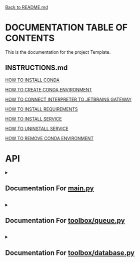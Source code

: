 [Back to README.md](/README.md)

# DOCUMENTATION TABLE OF CONTENTS #

This is the documentation for the project Template.

## INSTRUCTIONS.md ##

[HOW TO INSTALL CONDA](/docs/INSTRUCTIONS.md#how-to-install-conda)

[HOW TO CREATE CONDA ENVIRONMENT](/docs/INSTRUCTIONS.md#how-to-create-conda-environment)

[HOW TO CONNECT INTERPRETER TO JETBRAINS GATEWAY](/docs/INSTRUCTIONS.md#how-to-connect-interpreter-to-jetbrains-gateway)

[HOW TO INSTALL REQUIREMENTS](/docs/INSTRUCTIONS.md#how-to-install-requirements)

[HOW TO INSTALL SERVICE](/docs/INSTRUCTIONS.md#how-to-install-service)

[HOW TO UNINSTALL SERVICE](/docs/INSTRUCTIONS.md#how-to-uninstall-service)

[HOW TO REMOVE CONDA ENVIRONMENT](/docs/INSTRUCTIONS.md#how-to-remove-conda-environment)

# API #


<details>
<summary>

## Documentation For [main.py](/docs/MAIN.md)

</summary>


<details>
<summary>



### [class Test](/docs/MAIN.md#class-test) ###



</summary>

[class Test:](./../main.py#L4) 

Notes

```python
    This is a test class, it is used to test the documentation generator
```

Examples

```python
    test_contact = Test.Test_Contact("123-456-7890", 1234)
    test_object = Test("Bill", 20, test_contact)
    print(test_object)
```

References

```python
    No Links
```



</details>


<details>
<summary>



### [class Test.Test_Contact](/docs/MAIN.md#class-testtest_contact) ###



</summary>

[class Test_Contact:](./../main.py#L20) 

Notes

```python
        This is a test class, it is used to test the documentation generator
```

Examples

```python
        test_contact = Test.Test_Contact("123-456-7890", 1234)
        print(test_contact)
```

References

```python
        No Links
```



</details>


<details>
<summary>



### [function Test.Test_Contact.__init__](/docs/MAIN.md#function-testtest_contact__init__) ###



</summary>

[def __init__(self, phone: str, address: int):](./../main.py#L36) 

Notes

```python
            This function is called when the object is created
```

Parameters

```python
            phone : str
                The phone number of the person to greet
            address : int
                The address of the person to greet
```

Returns

```python
            None
                This function does not return anything
```

Examples

```python
            address_object = Test.Test_Contact("123-456-7890", 1234)
```

References

```python
            No Links
```



</details>


<details>
<summary>



### [function Test.Test_Contact.__str__](/docs/MAIN.md#function-testtest_contact__str__) ###



</summary>

[def __str__(self):](./../main.py#L63) 

Notes

```python
            This function is called when the object is printed
```

Parameters

```python
            None
```

Returns

```python
            str
                This function returns a string representation of the object
```

Examples

```python
            address_object = Test.Test_Contact("123-456-7890", 1234)
            print(address_object)
```

References

```python
            No Links
```



</details>


<details>
<summary>



### [function Test.__init__](/docs/MAIN.md#function-test__init__) ###



</summary>

[def __init__(self, name: str, age: int, contact: Test_Contact):](./../main.py#L90) 

Notes

```python
        This function is called when the object is created
```

Parameters

```python
        name : str
            The name of the person to greet
        age : int
            The age of the person to greet
```

Returns

```python
        None
            This function does not return anything
```

Examples

```python
        test_object = Test("Bill", 20)
```

References

```python
        No Links
```



</details>


<details>
<summary>



### [function Test.__str__](/docs/MAIN.md#function-test__str__) ###



</summary>

[def __str__(self):](./../main.py#L119) 

Notes

```python
        This function is called when the object is printed
```

Parameters

```python
        None
```

Returns

```python
        str
            This function returns a string representation of the object
```

Examples

```python
        test_object = Test("Bill", 20)
        print(test_object)
```

References

```python
        No Links
```



</details>


<details>
<summary>



### [function print_hi](/docs/MAIN.md#function-print_hi) ###



</summary>

[def print_hi(name: str) -> None:](./../main.py#L146) 

Notes

```python
        ello
```

Parameters

```python
        name : str
            The name of the person to greet
```

Returns

```python
        None
            This function does not return anything
```

Examples

```python
        print_hi('PyCharm')
```

References

```python
        https://www.jetbrains.com/help/pycharm/creating-and-running-your-first-python-project.html
```



</details>

<br></details>


<details>
<summary>

## Documentation For [toolbox/queue.py](/docs/TOOLBOX-QUEUE.md)

</summary>


<details>
<summary>



### [class Queue](/docs/TOOLBOX-QUEUE.md#class-queue) ###



</summary>

[class Queue:](./../toolbox/queue.py#L2) 

Notes

```python
    A queue is a data structure that follows the First In First Out (FIFO) principle.
    This means that the first item added to the queue will be the first item removed from the queue.
    A queue can be implemented using a list or a linked list.
```

Examples

```python
    queue = Queue([1, 2, 3, 4, 5], 10)

    a = queue.dequeue()
    print(a)
```

References

```python
    https://en.wikipedia.org/wiki/Queue_(abstract_data_type)
```



</details>


<details>
<summary>



### [function Queue.__init__](/docs/TOOLBOX-QUEUE.md#function-queue__init__) ###



</summary>

[def __init__(self, queue_list: list = None, max_size: int = None):](./../toolbox/queue.py#L30) 

Notes

```python
        If the queue_list is not None, then the queue will be initialized with the list
        If the max_size is not None, then the queue will be initialized with the max_size
```

Returns

```python
        None
```

Examples

```python
        queue = Queue([1, 2, 3, 4, 5], 10)

        a = queue.dequeue()
        print(a)
```



</details>


<details>
<summary>



### [function Queue.enqueue](/docs/TOOLBOX-QUEUE.md#function-queueenqueue) ###



</summary>

[def enqueue(self, item):](./../toolbox/queue.py#L61) 

Notes

```python
        Adds the item to the end of the queue
```

Returns

```python
        None
```

Examples

```python
        queue = Queue(max_size=10)

        queue.enqueue(1)
        queue.enqueue(2)
        queue.enqueue(3)
        print(queue)
```



</details>


<details>
<summary>



### [function Queue.dequeue](/docs/TOOLBOX-QUEUE.md#function-queuedequeue) ###



</summary>

[def dequeue(self):](./../toolbox/queue.py#L90) 

Notes

```python
        Removes the first item from the queue
```

Returns

```python
        item: any
            The item that was removed from the queue
```

Examples

```python
        queue = Queue(max_size=10)

        queue.enqueue(1)
        queue.enqueue(2)
        queue.enqueue(3)

        a = queue.dequeue()
        print(a)
```



</details>


<details>
<summary>



### [function Queue.size](/docs/TOOLBOX-QUEUE.md#function-queuesize) ###



</summary>

[def size(self) -> int:](./../toolbox/queue.py#L118) 

Notes

```python
        Returns the size of the queue
```

Returns

```python
        size: int
            The size of the queue
```

Examples

```python
        queue = Queue(max_size=10)

        queue.enqueue(1)
        queue.enqueue(2)
        queue.enqueue(3)

        print(queue.size())
```



</details>


<details>
<summary>



### [function Queue.is_empty](/docs/TOOLBOX-QUEUE.md#function-queueis_empty) ###



</summary>

[def is_empty(self) -> bool:](./../toolbox/queue.py#L146) 

Notes

```python
        Returns True if the queue is empty, False otherwise
```

Returns

```python
        is_empty: bool
            True if the queue is empty, False otherwise
```

Examples

```python
        queue = Queue(max_size=10)

        queue.enqueue(1)
        queue.enqueue(2)

        print(queue.is_empty())
```



</details>


<details>
<summary>



### [function Queue.peek](/docs/TOOLBOX-QUEUE.md#function-queuepeek) ###



</summary>

[def peek(self):](./../toolbox/queue.py#L173) 

Notes

```python
        Returns the first item in the queue without removing it
```

Returns

```python
        item: any
            The first item in the queue
```

Examples

```python
        queue = Queue(max_size=10)

        queue.enqueue(1)
        queue.enqueue(2)
        queue.enqueue(3)

        a = queue.peek()
        print(a)
```



</details>


<details>
<summary>



### [function Queue.get_list](/docs/TOOLBOX-QUEUE.md#function-queueget_list) ###



</summary>

[def get_list(self):](./../toolbox/queue.py#L201) 

Notes

```python
        Returns the list of items in the queue
```

Returns

```python
        list: list
            The list of items in the queue
```

Examples

```python
        queue = Queue(max_size=10)

        queue.enqueue(1)
        queue.enqueue(2)
        queue.enqueue(3)

        a = queue.get_list()
        print(a)
```



</details>


<details>
<summary>



### [function Queue.__len__](/docs/TOOLBOX-QUEUE.md#function-queue__len__) ###



</summary>

[def __len__(self):](./../toolbox/queue.py#L230) 

Notes

```python
        Returns the size of the queue
```

Returns

```python
        size: int
            The size of the queue
```

Examples

```python
        queue = Queue(max_size=10)

        queue.enqueue(1)
        queue.enqueue(2)

        print(len(queue))
```



</details>


<details>
<summary>



### [function Queue.copy](/docs/TOOLBOX-QUEUE.md#function-queuecopy) ###



</summary>

[def copy(self):](./../toolbox/queue.py#L256) 

Notes

```python
        Returns a copy of the queue
```

Returns

```python
        new_queue: Queue
            A copy of the queue
```

Examples

```python
        queue = Queue(max_size=10)

        queue.enqueue(1)
        queue.enqueue(2)
        queue.enqueue(3)

        new_queue = queue.copy()
        print(new_queue)
```



</details>


<details>
<summary>



### [function Queue.__copy__](/docs/TOOLBOX-QUEUE.md#function-queue__copy__) ###



</summary>

[def __copy__(self):](./../toolbox/queue.py#L288) 

Notes

```python
        Returns a copy of the queue
```

Returns

```python
        new_queue: Queue
            A copy of the queue
```

Examples

```python
        queue = Queue(max_size=10)

        queue.enqueue(1)
        queue.enqueue(2)
        queue.enqueue(3)

        new_queue = queue.copy()
        print(new_queue)
```



</details>


<details>
<summary>



### [function Queue.__eq__](/docs/TOOLBOX-QUEUE.md#function-queue__eq__) ###



</summary>

[def __eq__(self, other):](./../toolbox/queue.py#L317) 

Notes

```python
        Returns True if the queues are equal, False otherwise
```

Returns

```python
        is_equal: bool
            True if the queues are equal, False otherwise
```

Examples

```python
        queue = Queue([1, 2, 3, 4, 5], max_size=10)
        other = Queue([1, 2, 3, 4, 5], max_size=10)

        print(queue == other)
```



</details>


<details>
<summary>



### [function Queue.__ne__](/docs/TOOLBOX-QUEUE.md#function-queue__ne__) ###



</summary>

[def __ne__(self, other):](./../toolbox/queue.py#L348) 

Notes

```python
        Returns True if the queues are not equal, False otherwise
```

Returns

```python
        is_not_equal: bool
            True if the queues are not equal, False otherwise
```

Examples

```python
        queue = Queue([1, 2, 3, 4, 5], max_size=10)
        other = Queue([1, 2, 3, 4, 5], max_size=10)

        print(queue != other)
```



</details>


<details>
<summary>



### [function Queue.__getitem__](/docs/TOOLBOX-QUEUE.md#function-queue__getitem__) ###



</summary>

[def __getitem__(self, index):](./../toolbox/queue.py#L373) 

Notes

```python
        Returns the item at the given index
```

Returns

```python
        item: any
            The item at the given index
```

Examples

```python
        queue = Queue([1, 2, 3, 4, 5], max_size=10)

        print(queue[2])
```



</details>


<details>
<summary>



### [function Queue.__setitem__](/docs/TOOLBOX-QUEUE.md#function-queue__setitem__) ###



</summary>

[def __setitem__(self, index, value):](./../toolbox/queue.py#L397) 

Notes

```python
        Sets the item at the given index to the given value
```

Returns

```python
        None
```

Examples

```python
        queue = Queue([1, 2, 3, 4, 5], max_size=10)

        queue[2] = 10
        print(queue)
```



</details>


<details>
<summary>



### [function Queue.__delitem__](/docs/TOOLBOX-QUEUE.md#function-queue__delitem__) ###



</summary>

[def __delitem__(self, index):](./../toolbox/queue.py#L423) 

Notes

```python
        Deletes the item at the given index
```

Returns

```python
        None
```

Examples

```python
        queue = Queue([1, 2, 3, 4, 5], max_size=10)

        del queue[2]
        print(queue)
```



</details>


<details>
<summary>



### [function Queue.__iter__](/docs/TOOLBOX-QUEUE.md#function-queue__iter__) ###



</summary>

[def __iter__(self):](./../toolbox/queue.py#L447) 

Notes

```python
        Returns an iterator for the queue
```

Returns

```python
        iter: iter
            An iterator for the queue
```

Examples

```python
        queue = Queue([1, 2, 3, 4, 5], max_size=10)

        for item in queue:
            print(item)
```



</details>


<details>
<summary>



### [function Queue.__reversed__](/docs/TOOLBOX-QUEUE.md#function-queue__reversed__) ###



</summary>

[def __reversed__(self):](./../toolbox/queue.py#L471) 

Notes

```python
        Returns an iterator for the queue in reverse order
```

Returns

```python
        reversed: iter
            An iterator for the queue in reverse order
```

Examples

```python
        queue = Queue([1, 2, 3, 4, 5], max_size=10)

        for item in reversed(queue):
            print(item)
```



</details>


<details>
<summary>



### [function Queue.__contains__](/docs/TOOLBOX-QUEUE.md#function-queue__contains__) ###



</summary>

[def __contains__(self, item):](./../toolbox/queue.py#L495) 

Notes

```python
        Returns True if the item is in the queue, False otherwise
```

Returns

```python
        is_in: bool
            True if the item is in the queue, False otherwise
```

Examples

```python
        queue = Queue([1, 2, 3, 4, 5], max_size=10)

        print(1 in queue)
```



</details>


<details>
<summary>



### [function Queue.__add__](/docs/TOOLBOX-QUEUE.md#function-queue__add__) ###



</summary>

[def __add__(self, other):](./../toolbox/queue.py#L519) 

Notes

```python
        Returns a new queue with the items from both queues
```

Returns

```python
        new_queue: Queue
            A new queue with the items from both queues
```

Examples

```python
        queue = Queue([1, 2, 3, 4, 5], max_size=10)
        other = Queue([6, 7, 8, 9, 10], max_size=10)

        new_queue = queue + other
        print(new_queue)
```



</details>


<details>
<summary>



### [function Queue.__iadd__](/docs/TOOLBOX-QUEUE.md#function-queue__iadd__) ###



</summary>

[def __iadd__(self, other):](./../toolbox/queue.py#L550) 

Notes

```python
        Returns this queue with the items from both queues
```

Returns

```python
        self: Queue
            This queue with the items from both queues
```

Examples

```python
        queue = Queue([1, 2, 3, 4, 5], max_size=10)
        other = Queue([6, 7, 8, 9, 10], max_size=10)

        queue += other
        print(queue)
```



</details>


<details>
<summary>



### [function Queue.__mul__](/docs/TOOLBOX-QUEUE.md#function-queue__mul__) ###



</summary>

[def __mul__(self, other):](./../toolbox/queue.py#L578) 

Notes

```python
        Returns a new queue with the items from this queue repeated the given number of times
```

Returns

```python
        new_queue: Queue
            A new queue with the items from this queue repeated the given number of times
```

Examples

```python
        queue = Queue([1, 2, 3, 4, 5], max_size=10)

        new_queue = queue * 3
        print(new_queue)
```



</details>


<details>
<summary>



### [function Queue.__imul__](/docs/TOOLBOX-QUEUE.md#function-queue__imul__) ###



</summary>

[def __imul__(self, other):](./../toolbox/queue.py#L607) 

Notes

```python
        Returns this queue with the items from this queue repeated the given number of times
```

Returns

```python
        self: Queue
            This queue with the items from this queue repeated the given number of times
```

Examples

```python
        queue = Queue([1, 2, 3, 4, 5], max_size=10)

        queue *= 3
        print(queue)
```



</details>


<details>
<summary>



### [function Queue.__str__](/docs/TOOLBOX-QUEUE.md#function-queue__str__) ###



</summary>

[def __str__(self):](./../toolbox/queue.py#L636) 

Notes

```python
        Returns a string representation of the queue
```

Returns

```python
        string: str
            A string representation of the queue
```

Examples

```python
        queue = Queue([1, 2, 3, 4, 5], max_size=10)

        print(queue)
```



</details>

<br></details>


<details>
<summary>

## Documentation For [toolbox/database.py](/docs/TOOLBOX-DATABASE.md)

</summary>


<details>
<summary>



### [function slugify](/docs/TOOLBOX-DATABASE.md#function-slugify) ###



</summary>

[def slugify(value, allow_unicode=False):](./../toolbox/database.py#L7) 

Notes

```python
    This function is used to slugify strings, which basically means to remove all special characters and replace them with dashes.
    This is useful for creating file names from strings.
```

Parameters

```python
    value : str
        The string to be slugified
    allow_unicode : bool
        Whether or not to allow unicode characters
```

Returns

```python
    str
        The slugified string
```

Examples

```python
    a = slugify('Hello World')
```

References

```python
    https://github.com/django/django/blob/master/django/utils/text.py
```



</details>


<details>
<summary>



### [function get](/docs/TOOLBOX-DATABASE.md#function-get) ###



</summary>

[def get(name: str) -> object | None:](./../toolbox/database.py#L43) 

Notes

```python
    This function is used to load objects from the database folder
```

Parameters

```python
    name : str
        The name of the file to be loaded
```

Returns

```python
    object or None
        The object loaded from the file, could be anything
```

Examples

```python
    spreadsheet_data = get('spreadsheet_people')
```

References

```python
    No Links
```



</details>


<details>
<summary>



### [function save](/docs/TOOLBOX-DATABASE.md#function-save) ###



</summary>

[def save(name: str, data: any) -> None:](./../toolbox/database.py#L74) 

Notes

```python
    This function is used to save objects to the database folder
```

Parameters

```python
    name : str
        The name of the file to be saved
    data : any
        The data to be saved
```

Returns

```python
    None
        This function does not return anything
```

Examples

```python
    spreadsheet_data = {"People": ["Bill", "Kent", "Steve"], "Ages": [20, 30, 40]}

    save('spreadsheet_people', spreadsheet_data)
```

References

```python
    No Links
```



</details>


<details>
<summary>



### [function delete_database](/docs/TOOLBOX-DATABASE.md#function-delete_database) ###



</summary>

[def delete_database(name: str) -> object | None:](./../toolbox/database.py#L109) 

Notes

```python
    This function is used to delete objects from the database folder
```

Parameters

```python
    name : str
        The name of the file to be deleted
```

Returns

```python
    object or None
        The object loaded from the file, could be anything
```

Examples

```python
    spreadsheet_data = {"People": ["Bill", "Kent", "Steve"], "Ages": [20, 30, 40]}

    save('spreadsheet_people', spreadsheet_data)

    delete_database('spreadsheet_people')
```

References

```python
    No Links
```



</details>


<details>
<summary>



### [function save_key](/docs/TOOLBOX-DATABASE.md#function-save_key) ###



</summary>

[def save_key(platform: str, key: str, override: bool = False) -> None:](./../toolbox/database.py#L147) 

Notes

```python
    This function is used to save keys in a secure location
```

Parameters

```python
    platform: str
        The name of the platform to be saved (e.g. 'google')
    key: str
        The key to be saved (e.g. '<google_api_key>')
    override: bool
        Whether or not to override the key if it already exists
```

Returns

```python
    None
        This function does not return anything
```

Examples

```python
    save_key('google', '<google_api_key>')
```

References

```python
    https://www.nylas.com/blog/making-use-of-environment-variables-in-python/
```



</details>


<details>
<summary>



### [function load_key](/docs/TOOLBOX-DATABASE.md#function-load_key) ###



</summary>

[def load_key(platform: str) -> str | None:](./../toolbox/database.py#L194) 

Notes

```python
        This function is used to load keys from a secure location
```

Parameters

```python
        platform: str
            The key to be loaded (e.g. '<google_api_key>')
```

Returns

```python
        str or None
            This function returns the key if it exists, otherwise it returns None
```

Examples

```python
        key = load_key('google')
```

References

```python
        https://www.nylas.com/blog/making-use-of-environment-variables-in-python/
```



</details>

<br></details>

